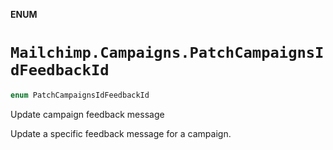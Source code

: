**ENUM**

# `Mailchimp.Campaigns.PatchCampaignsIdFeedbackId`

```swift
enum PatchCampaignsIdFeedbackId
```

Update campaign feedback message

Update a specific feedback message for a campaign.
